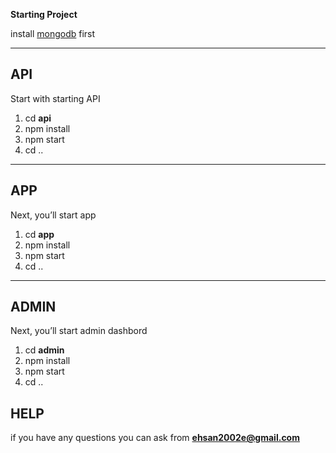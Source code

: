 **Starting Project**

install [mongodb](https://docs.mongodb.com/) first 

---

## API

Start with starting API

1. cd **api** 
2. npm install
3. npm start
4. cd ..
---

## APP

Next, you’ll start app

1. cd **app**  
2. npm install
3. npm start
4. cd ..

---

## ADMIN

Next, you’ll start admin dashbord

1. cd **admin** 
2. npm install
3. npm start
4. cd ..


## HELP

if you have any questions you can ask from **ehsan2002e@gmail.com** 



